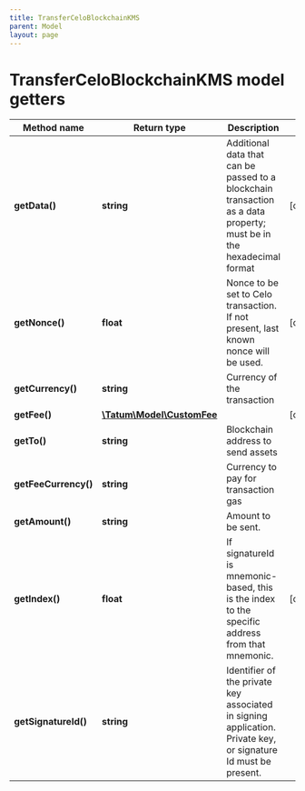 ```yaml
---
title: TransferCeloBlockchainKMS
parent: Model
layout: page
---
```


# TransferCeloBlockchainKMS model getters

Method name | Return type | Description | Notes
------------ | ------------- | ------------- | -------------
**getData()** | **string** | Additional data that can be passed to a blockchain transaction as a data property; must be in the hexadecimal format | [optional]
**getNonce()** | **float** | Nonce to be set to Celo transaction. If not present, last known nonce will be used. | [optional]
**getCurrency()** | **string** | Currency of the transaction |
**getFee()** | [**\Tatum\Model\CustomFee**](../CustomFee) |  | [optional]
**getTo()** | **string** | Blockchain address to send assets |
**getFeeCurrency()** | **string** | Currency to pay for transaction gas |
**getAmount()** | **string** | Amount to be sent. |
**getIndex()** | **float** | If signatureId is mnemonic-based, this is the index to the specific address from that mnemonic. | [optional]
**getSignatureId()** | **string** | Identifier of the private key associated in signing application. Private key, or signature Id must be present. |


